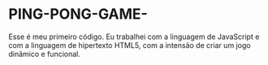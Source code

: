 # PING-PONG-GAME-
Esse é meu primeiro código. Eu trabalhei com a linguagem de JavaScript  e com a linguagem de hipertexto HTML5, com a intensão de criar um jogo dinâmico e funcional.
